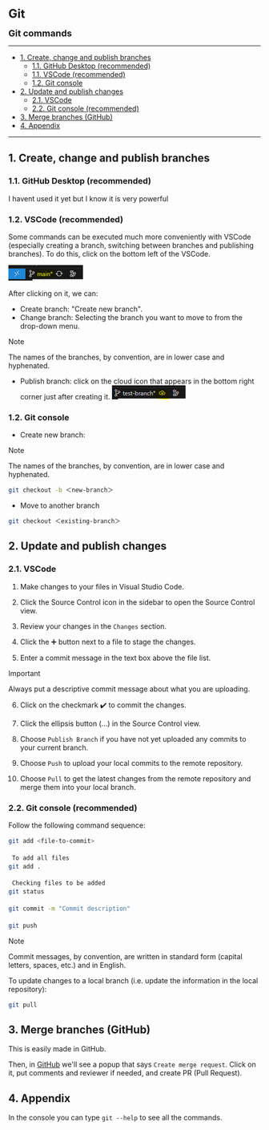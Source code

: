 <font size="5"> **Git** </font>

<font size="4"> **Git commands** </font>

---

<!-- TOC tocDepth:2..3 chapterDepth:2..6 -->

- [1. Create, change and publish branches](#1-create-change-and-publish-branches)
  - [1.1. GitHub Desktop (recommended)](#11-github-desktop-recommended)
  - [1.1. VSCode (recommended)](#11-vscode-recommended)
  - [1.2. Git console](#12-git-console)
- [2. Update and publish changes](#2-update-and-publish-changes)
  - [2.1. VSCode](#21-vscode)
  - [2.2. Git console (recommended)](#22-git-console-recommended)
- [3. Merge branches (GitHub)](#3-merge-branches-github)
- [4. Appendix](#4-appendix)

<!-- /TOC -->

---

## 1. Create, change and publish branches

### 1.1. GitHub Desktop (recommended)

I havent used it yet but I know it is very powerful

### 1.2. VSCode (recommended)

Some commands can be executed much more conveniently with VSCode (especially creating a branch, switching between branches and publishing branches). To do this, click on the bottom left of the VSCode.

![branch-control](../aux_images/image-2.png)

After clicking on it, we can:

- Create branch: "Create new branch".
- Change branch: Selecting the branch you want to move to from the drop-down menu.

> [!NOTE]
> The names of the branches, by convention, are in lower case and hyphenated.


- Publish branch: click on the cloud icon that appears in the bottom right corner just after creating it.
![publish-branch](../aux_images/image-1.png)

### 1.2. Git console

- Create new branch:
> [!NOTE]
> The names of the branches, by convention, are in lower case and hyphenated.

```bash
git checkout -b ＜new-branch＞
```

- Move to another branch

```bash
git checkout ＜existing-branch＞
```

## 2. Update and publish changes

### 2.1. VSCode

1. Make changes to your files in Visual Studio Code.

2. Click the Source Control icon in the sidebar to open the Source Control view.

3. Review your changes in the ``Changes`` section.

4. Click the ➕ button next to a file to stage the changes.

5. Enter a commit message in the text box above the file list.

> [!IMPORTANT]
> Always put a descriptive commit message about what you are uploading.

6. Click on the checkmark ✔️ to commit the changes.

7. Click the ellipsis button (...) in the Source Control view.

8. Choose ``Publish Branch`` if you have not yet uploaded any commits to your current branch.

9. Choose ``Push`` to upload your local commits to the remote repository.

10. Choose ``Pull`` to get the latest changes from the remote repository and merge them into your local branch.

### 2.2. Git console (recommended)

Follow the following command sequence:

```bash
git add <file-to-commit>

 To add all files
git add .

 Checking files to be added
git status

git commit -m "Commit description"

git push
```

> [!NOTE]
> Commit messages, by convention, are written in standard form (capital letters, spaces, etc.) and in English.

To update changes to a local branch (i.e. update the information in the local repository):

```bash
git pull
```

## 3. Merge branches (GitHub)

This is easily made in GitHub.

Then, in [GitHub](https://github.com) we'll see a popup that says `Create merge request`. Click on it, put comments and reviewer if needed, and create PR (Pull Request).

## 4. Appendix

In the console you can type `git --help` to see all the commands.
